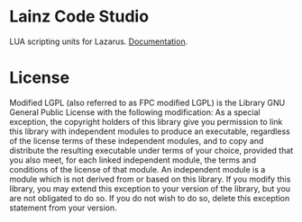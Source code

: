 # Lainz Code Studio
LUA scripting units for Lazarus. [Documentation](https://github.com/lainz/lainzcodestudio/wiki).

# License
Modified LGPL (also referred to as FPC modified LGPL) is the Library GNU General Public License with the following modification:
As a special exception, the copyright holders of this library give you permission to link this library with independent modules to produce an executable, regardless of the license terms of these independent modules, and to copy and distribute the resulting executable under terms of your choice, provided that you also meet, for each linked independent module, the terms and conditions of the license of that module. An independent module is a module which is not derived from or based on this library. If you modify this library, you may extend this exception to your version of the library, but you are not obligated to do so. If you do not wish to do so, delete this exception statement from your version.
